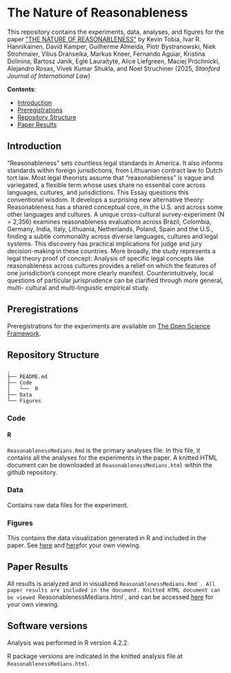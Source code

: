 # The Nature of Reasonableness

This repository contains the experiments, data, analyses, and figures for the paper ["THE NATURE OF REASONABLENESS"](https://papers.ssrn.com/sol3/papers.cfm?abstract_id=5185137) by Kevin Tobia, Ivar R. Hannikainen, David Kamper, Guilherme Almeida, Piotr Bystranowski, Niek Strohmaier, Vilius Dranseika, Markus Kneer, Fernando Aguiar, Kristina Dolinina, Bartosz Janik, Eglė Lauraitytė, Alice Liefgreen, Maciej Próchnicki, Alejandro Rosas, Vivek Kumar Shukla, and Noel Struchiner (2025, _Stanford Journal of International Law_)

__Contents__:

- [Introduction](#introduction)
- [Preregistrations](#preregistrations)
- [Repository Structure](#repository-structure)
- [Paper Results](##paper-results)

## Introduction

“Reasonableness” sets countless legal standards in America. It also informs standards within foreign jurisdictions, from Lithuanian contract law to Dutch tort law. Most legal theorists assume that “reasonableness” is vague and variegated, a flexible term whose uses share no essential core across languages, cultures, and jurisdictions. This Essay questions this conventional wisdom. It develops a surprising new alternative theory: Reasonableness has a shared conceptual core, in the U.S. and across some other languages and cultures. A unique cross-cultural survey-experiment (N = 2,356) examines reasonableness evaluations across Brazil, Colombia, Germany, India, Italy, Lithuania, Netherlands, Poland, Spain and the U.S., finding a subtle commonality across diverse languages, cultures and legal systems. This discovery has practical implications for judge and jury decision-making in these countries. More broadly, the study represents a legal theory proof of concept: Analysis of specific legal concepts like reasonableness across cultures provides a relief on which the features of one jurisdiction’s concept more clearly manifest. Counterintuitively, local questions of particular jurisprudence can be clarified through more general, multi- cultural and multi-linguistic empirical study.

## Preregistrations

Preregistrations for the experiments are available on [The Open Science Framework](https://osf.io/sk7r3/).

## Repository Structure

```
.
├── README.md
├── Code
│   └──  R
├── Data
└── Figures
```

### Code

#### R

`ReasonablenessMedians.Rmd` is the primary analyses file. In this file, it contains all the analyses for the experiments in the paper. A knitted HTML document can be downloaded at `ReasonablenessMedians.html` within the github repository.

### Data

Contains raw data files for the experiment.

### Figures

This contains the data visualization generated in R and included in the paper. See [here](https://dgk-law-and-cognition-lab.github.io/natureofreasonableness_crosscultural/Figures/Figure1_Reasonableness_Filtered.jpg) and [here](https://dgk-law-and-cognition-lab.github.io/natureofreasonableness_crosscultural/Figures/Figure1_Reasonableness_NoFilter.jpg)for your own viewing.

## Paper Results

All results is analyzed and in visualized ``ReasonablenessMedians.Rmd`. All paper results are included in the document. Knitted HTML document can be viewed ``ReasonablenessMedians.html`, and can be accessed [here](https://dgk-law-and-cognition-lab.github.io/natureofreasonableness_crosscultural/Code/R/ReasonablenessMedians.html) for your own viewing.

## Software versions 

Analysis was performed in R version 4.2.2.

R package versions are indicated in the knitted analysis file at `ReasonablenessMedians.html`.
